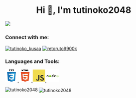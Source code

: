 <h1 align="center">Hi 👋, I'm tutinoko2048</h1>

![](https://komarev.com/ghpvc/?username=tutinoko2048&style=flat-square)

<h3 align="left">Connect with me:</h3>
<p align="left">
<a href="https://twitter.com/tutinoko_kusaa" target="blank"><img align="center" src="https://raw.githubusercontent.com/rahuldkjain/github-profile-readme-generator/master/src/images/icons/Social/twitter.svg" alt="tutinoko_kusaa" height="30" width="40" /></a>
<a href="https://youtube.com/channel/UCJATjksbKV4suknaAjJQHlQ" target="blank"><img align="center" src="https://raw.githubusercontent.com/rahuldkjain/github-profile-readme-generator/master/src/images/icons/Social/youtube.svg" alt="retoruto9900k" height="30" width="40" /></a>
</p>

<h3 align="left">Languages and Tools:</h3>
<p align="left"> <a href="https://www.w3schools.com/css/" target="_blank" rel="noreferrer"> <img src="https://raw.githubusercontent.com/devicons/devicon/master/icons/css3/css3-original-wordmark.svg" alt="css3" width="40" height="40"/> </a> <a href="https://www.w3.org/html/" target="_blank" rel="noreferrer"> <img src="https://raw.githubusercontent.com/devicons/devicon/master/icons/html5/html5-original-wordmark.svg" alt="html5" width="40" height="40"/> </a> <a href="https://developer.mozilla.org/en-US/docs/Web/JavaScript" target="_blank" rel="noreferrer"> <img src="https://raw.githubusercontent.com/devicons/devicon/master/icons/javascript/javascript-original.svg" alt="javascript" width="40" height="40"/> </a> <a href="https://nodejs.org" target="_blank" rel="noreferrer"> <img src="https://raw.githubusercontent.com/devicons/devicon/master/icons/nodejs/nodejs-original-wordmark.svg" alt="nodejs" width="40" height="40"/> </a> </p>

<p><img align="left" src="https://github-readme-stats.vercel.app/api/top-langs?username=tutinoko2048&show_icons=true&locale=en&layout=compact" alt="tutinoko2048" /></p>

<p>&nbsp;<img align="center" src="https://github-readme-stats.vercel.app/api?username=tutinoko2048&show_icons=true&locale=en" alt="tutinoko2048" /></p>
